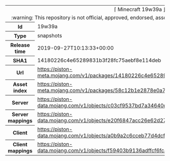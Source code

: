 <html><table>
<tr><td colspan="2" align="center"><img width="0" height="0"><br/>⌈ Minecraft 19w39a ⌋<br/><img width="0" height="0"></td></tr>
<tr><td colspan="2" align="center"><img width="0" height="0"><br/>
:warning: This repository is not official, approved, endorsed, associated or connected with Mojang :warning:
<br/><img width="0" height="0"></td></tr>
<tr><th>Id</th><td>19w39a</td></tr>
<tr><th>Type</th><td>snapshots</td></tr>
<tr><th>Release time</th><td>2019-09-27T10:13:33+00:00</td></tr>
<tr><th>SHA1</th><td>14180226c4e65289831b3f28fc75aebf8e114deb</td></tr>
<tr><th>Url</th><td><a href="https://piston-meta.mojang.com/v1/packages/14180226c4e65289831b3f28fc75aebf8e114deb/19w39a.json">https://piston-meta.mojang.com/v1/packages/14180226c4e65289831b3f28fc75aebf8e114deb/19w39a.json</a></td></tr>
<tr><th>Asset index</th><td><a href="https://piston-meta.mojang.com/v1/packages/58c12b1e2878e0a78719778acb803746450b3f1c/1.15.json">https://piston-meta.mojang.com/v1/packages/58c12b1e2878e0a78719778acb803746450b3f1c/1.15.json</a></td></tr>
<tr><th>Server</th><td><a href="https://piston-data.mojang.com/v1/objects/c03cf9537bd7a34640d7e173551b7005799d5675/server.jar">https://piston-data.mojang.com/v1/objects/c03cf9537bd7a34640d7e173551b7005799d5675/server.jar</a></td></tr>
<tr><th>Server mappings</th><td><a href="https://piston-data.mojang.com/v1/objects/e20f6847acc26e62d276b1dbaa39309b92b055a3/server.txt">https://piston-data.mojang.com/v1/objects/e20f6847acc26e62d276b1dbaa39309b92b055a3/server.txt</a></td></tr>
<tr><th>Client</th><td><a href="https://piston-data.mojang.com/v1/objects/a0b9a2c6cceb77d4dcf601eeef1ffc7dc882b48a/client.jar">https://piston-data.mojang.com/v1/objects/a0b9a2c6cceb77d4dcf601eeef1ffc7dc882b48a/client.jar</a></td></tr>
<tr><th>Client mappings</th><td><a href="https://piston-data.mojang.com/v1/objects/f59403b9136adffcf6fc80e09ba3158336429c71/client.txt">https://piston-data.mojang.com/v1/objects/f59403b9136adffcf6fc80e09ba3158336429c71/client.txt</a></td></tr>
</table></html>